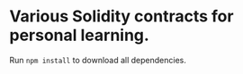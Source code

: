 # Various Solidity contracts for personal learning.

Run `npm install` to download all dependencies.  
